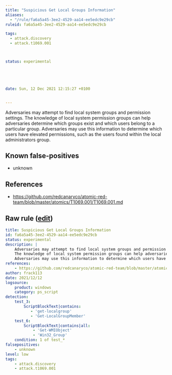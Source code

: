 ```yaml
---
title: "Suspicious Get Local Groups Information"
aliases:
  - "/rule/fa6a5a45-3ee2-4529-aa14-ee5edc9e29cb"
ruleid: fa6a5a45-3ee2-4529-aa14-ee5edc9e29cb

tags:
  - attack.discovery
  - attack.t1069.001



status: experimental





date: Sun, 12 Dec 2021 12:15:27 +0100


---
```


Adversaries may attempt to find local system groups and permission settings.
The knowledge of local system permission groups can help adversaries determine which groups exist and which users belong to a particular group.
Adversaries may use this information to determine which users have elevated permissions, such as the users found within the local administrators group.


<!--more-->


## Known false-positives

* unknown



## References

* https://github.com/redcanaryco/atomic-red-team/blob/master/atomics/T1069.001/T1069.001.md


## Raw rule ([edit](https://github.com/SigmaHQ/sigma/edit/master/rules/windows/powershell/powershell_script/posh_ps_suspicious_local_group_reco.yml))
```yaml
title: Suspicious Get Local Groups Information
id: fa6a5a45-3ee2-4529-aa14-ee5edc9e29cb
status: experimental
description: |
    Adversaries may attempt to find local system groups and permission settings.
    The knowledge of local system permission groups can help adversaries determine which groups exist and which users belong to a particular group.
    Adversaries may use this information to determine which users have elevated permissions, such as the users found within the local administrators group.
references:
    - https://github.com/redcanaryco/atomic-red-team/blob/master/atomics/T1069.001/T1069.001.md
author: frack113
date: 2021/12/12
logsource:
    product: windows
    category: ps_script
detection:
    test_3:
        ScriptBlockText|contains:
           - 'get-localgroup'
           - 'Get-LocalGroupMember'
    test_6:
        ScriptBlockText|contains|all:
            - 'Get-WMIObject'
            - 'Win32_Group'
    condition: 1 of test_*
falsepositives:
    - unknown
level: low
tags:
    - attack.discovery
    - attack.t1069.001
```
